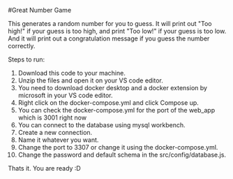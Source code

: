#Great Number Game

<p>This generates a random number for you to guess. It will print out "Too high!" if your guess is too high, and print "Too low!" if your guess is too low. And it will print out a congratulation message if you guess the number correctly.</p>

Steps to run:

1. Download this code to your machine.
2. Unzip the files and open it on your VS code editor.
3. You need to download docker desktop and a docker extension by microsoft in your
VS code editor.
4. Right click on the docker-compose.yml and click Compose up.
5. You can check the docker-compose.yml for the port of the web_app which is 
3001 right now
6. You can connect to the database using mysql workbench.
7. Create a new connection.
8. Name it whatever you want.
9. Change the port to 3307 or change it using the docker-compose.yml.
10. Change the password and default schema in the src/config/database.js.

Thats it. You are ready :D